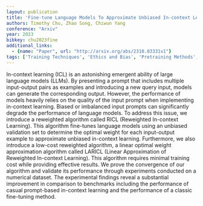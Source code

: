 ```yaml
---
layout: publication
title: 'Fine-tune Language Models To Approximate Unbiased In-context Learning'
authors: Timothy Chu, Zhao Song, Chiwun Yang
conference: "Arxiv"
year: 2023
bibkey: chu2023fine
additional_links:
  - {name: "Paper", url: "http://arxiv.org/abs/2310.03331v1"}
tags: ['Training Techniques', 'Ethics and Bias', 'Pretraining Methods', 'Fine-Tuning', 'Prompting', 'In-Context Learning']
---
```

In-context learning (ICL) is an astonishing emergent ability of large
language models (LLMs). By presenting a prompt that includes multiple
input-output pairs as examples and introducing a new query input, models can
generate the corresponding output. However, the performance of models heavily
relies on the quality of the input prompt when implementing in-context
learning. Biased or imbalanced input prompts can significantly degrade the
performance of language models. To address this issue, we introduce a
reweighted algorithm called RICL (Reweighted In-context Learning). This
algorithm fine-tunes language models using an unbiased validation set to
determine the optimal weight for each input-output example to approximate
unbiased in-context learning. Furthermore, we also introduce a low-cost
reweighted algorithm, a linear optimal weight approximation algorithm called
LARICL (Linear Approximation of Reweighted In-context Learning). This algorithm
requires minimal training cost while providing effective results. We prove the
convergence of our algorithm and validate its performance through experiments
conducted on a numerical dataset. The experimental findings reveal a
substantial improvement in comparison to benchmarks including the performance
of casual prompt-based in-context learning and the performance of a classic
fine-tuning method.

